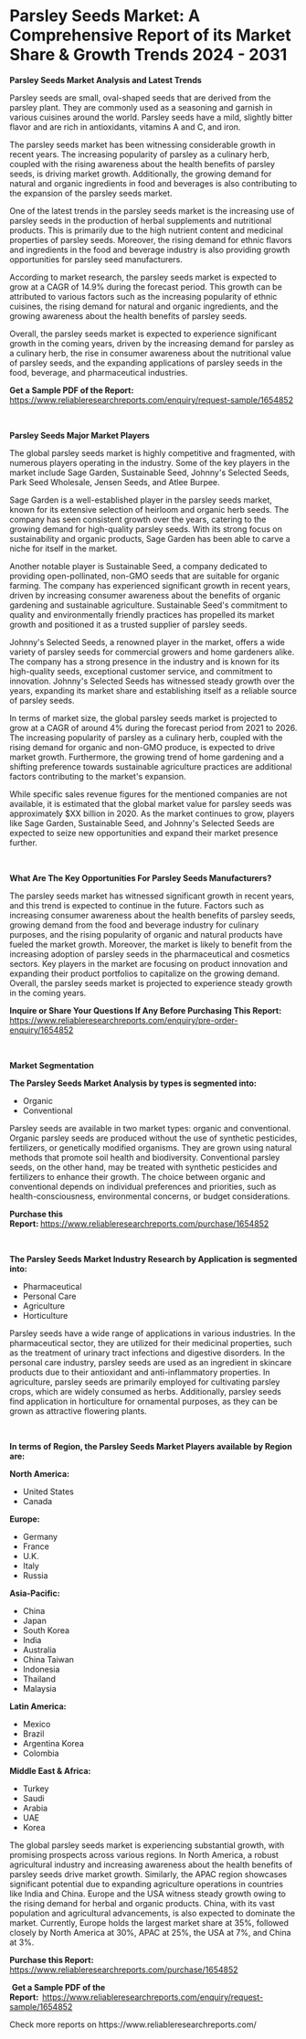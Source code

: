 <p><h1>Parsley Seeds Market: A Comprehensive Report of its Market Share & Growth Trends 2024 - 2031</h1></p><p><strong>Parsley Seeds Market Analysis and Latest Trends</strong></p>
<p><p>Parsley seeds are small, oval-shaped seeds that are derived from the parsley plant. They are commonly used as a seasoning and garnish in various cuisines around the world. Parsley seeds have a mild, slightly bitter flavor and are rich in antioxidants, vitamins A and C, and iron.</p><p>The parsley seeds market has been witnessing considerable growth in recent years. The increasing popularity of parsley as a culinary herb, coupled with the rising awareness about the health benefits of parsley seeds, is driving market growth. Additionally, the growing demand for natural and organic ingredients in food and beverages is also contributing to the expansion of the parsley seeds market.</p><p>One of the latest trends in the parsley seeds market is the increasing use of parsley seeds in the production of herbal supplements and nutritional products. This is primarily due to the high nutrient content and medicinal properties of parsley seeds. Moreover, the rising demand for ethnic flavors and ingredients in the food and beverage industry is also providing growth opportunities for parsley seed manufacturers.</p><p>According to market research, the parsley seeds market is expected to grow at a CAGR of 14.9% during the forecast period. This growth can be attributed to various factors such as the increasing popularity of ethnic cuisines, the rising demand for natural and organic ingredients, and the growing awareness about the health benefits of parsley seeds.</p><p>Overall, the parsley seeds market is expected to experience significant growth in the coming years, driven by the increasing demand for parsley as a culinary herb, the rise in consumer awareness about the nutritional value of parsley seeds, and the expanding applications of parsley seeds in the food, beverage, and pharmaceutical industries.</p></p>
<p><strong>Get a Sample PDF of the Report:&nbsp;</strong> <a href="https://www.reliableresearchreports.com/enquiry/request-sample/1654852">https://www.reliableresearchreports.com/enquiry/request-sample/1654852</a></p>
<p>&nbsp;</p>
<p><strong>Parsley Seeds Major Market Players</strong></p>
<p><p>The global parsley seeds market is highly competitive and fragmented, with numerous players operating in the industry. Some of the key players in the market include Sage Garden, Sustainable Seed, Johnny's Selected Seeds, Park Seed Wholesale, Jensen Seeds, and Atlee Burpee. </p><p>Sage Garden is a well-established player in the parsley seeds market, known for its extensive selection of heirloom and organic herb seeds. The company has seen consistent growth over the years, catering to the growing demand for high-quality parsley seeds. With its strong focus on sustainability and organic products, Sage Garden has been able to carve a niche for itself in the market.</p><p>Another notable player is Sustainable Seed, a company dedicated to providing open-pollinated, non-GMO seeds that are suitable for organic farming. The company has experienced significant growth in recent years, driven by increasing consumer awareness about the benefits of organic gardening and sustainable agriculture. Sustainable Seed's commitment to quality and environmentally friendly practices has propelled its market growth and positioned it as a trusted supplier of parsley seeds.</p><p>Johnny's Selected Seeds, a renowned player in the market, offers a wide variety of parsley seeds for commercial growers and home gardeners alike. The company has a strong presence in the industry and is known for its high-quality seeds, exceptional customer service, and commitment to innovation. Johnny's Selected Seeds has witnessed steady growth over the years, expanding its market share and establishing itself as a reliable source of parsley seeds.</p><p>In terms of market size, the global parsley seeds market is projected to grow at a CAGR of around 4% during the forecast period from 2021 to 2026. The increasing popularity of parsley as a culinary herb, coupled with the rising demand for organic and non-GMO produce, is expected to drive market growth. Furthermore, the growing trend of home gardening and a shifting preference towards sustainable agriculture practices are additional factors contributing to the market's expansion.</p><p>While specific sales revenue figures for the mentioned companies are not available, it is estimated that the global market value for parsley seeds was approximately $XX billion in 2020. As the market continues to grow, players like Sage Garden, Sustainable Seed, and Johnny's Selected Seeds are expected to seize new opportunities and expand their market presence further.</p></p>
<p>&nbsp;</p>
<p><strong>What Are The Key Opportunities For Parsley Seeds Manufacturers?</strong></p>
<p><p>The parsley seeds market has witnessed significant growth in recent years, and this trend is expected to continue in the future. Factors such as increasing consumer awareness about the health benefits of parsley seeds, growing demand from the food and beverage industry for culinary purposes, and the rising popularity of organic and natural products have fueled the market growth. Moreover, the market is likely to benefit from the increasing adoption of parsley seeds in the pharmaceutical and cosmetics sectors. Key players in the market are focusing on product innovation and expanding their product portfolios to capitalize on the growing demand. Overall, the parsley seeds market is projected to experience steady growth in the coming years.</p></p>
<p><strong>Inquire or Share Your Questions If Any Before Purchasing This Report:</strong> <a href="https://www.reliableresearchreports.com/enquiry/pre-order-enquiry/1654852">https://www.reliableresearchreports.com/enquiry/pre-order-enquiry/1654852</a></p>
<p>&nbsp;</p>
<p><strong>Market Segmentation</strong></p>
<p><strong>The Parsley Seeds Market Analysis by types is segmented into:</strong></p>
<p><ul><li>Organic</li><li>Conventional</li></ul></p>
<p><p>Parsley seeds are available in two market types: organic and conventional. Organic parsley seeds are produced without the use of synthetic pesticides, fertilizers, or genetically modified organisms. They are grown using natural methods that promote soil health and biodiversity. Conventional parsley seeds, on the other hand, may be treated with synthetic pesticides and fertilizers to enhance their growth. The choice between organic and conventional depends on individual preferences and priorities, such as health-consciousness, environmental concerns, or budget considerations.</p></p>
<p><strong>Purchase this Report:&nbsp;</strong><a href="https://www.reliableresearchreports.com/purchase/1654852">https://www.reliableresearchreports.com/purchase/1654852</a></p>
<p>&nbsp;</p>
<p><strong>The Parsley Seeds Market Industry Research by Application is segmented into:</strong></p>
<p><ul><li>Pharmaceutical</li><li>Personal Care</li><li>Agriculture</li><li>Horticulture</li></ul></p>
<p><p>Parsley seeds have a wide range of applications in various industries. In the pharmaceutical sector, they are utilized for their medicinal properties, such as the treatment of urinary tract infections and digestive disorders. In the personal care industry, parsley seeds are used as an ingredient in skincare products due to their antioxidant and anti-inflammatory properties. In agriculture, parsley seeds are primarily employed for cultivating parsley crops, which are widely consumed as herbs. Additionally, parsley seeds find application in horticulture for ornamental purposes, as they can be grown as attractive flowering plants.</p></p>
<p>&nbsp;</p>
<p><strong>In terms of Region, the Parsley Seeds Market Players available by Region are:</strong></p>
<p>
    <p> <strong> North America: </strong>
        <ul>
            <li>United States</li>
            <li>Canada</li>
        </ul>
        </p> 
    <p> <strong> Europe: </strong>
        <ul>
            <li>Germany</li>
            <li>France</li>
            <li>U.K.</li>
            <li>Italy</li>
            <li>Russia</li>
        </ul>
        </p> 
    <p> <strong> Asia-Pacific: </strong>
        <ul>
            <li>China</li>
            <li>Japan</li>
            <li>South Korea</li>
            <li>India</li>
            <li>Australia</li>
            <li>China Taiwan</li>
            <li>Indonesia</li>
            <li>Thailand</li>
            <li>Malaysia</li>
        </ul>
        </p> 
    <p> <strong> Latin America: </strong>
        <ul>
            <li>Mexico</li>
            <li>Brazil</li>
            <li>Argentina Korea</li>
            <li>Colombia</li>
        </ul>
        </p> 
    <p> <strong> Middle East & Africa: </strong>
        <ul>
            <li>Turkey</li>
            <li>Saudi</li>
            <li>Arabia</li>
            <li>UAE</li>
            <li>Korea</li>
        </ul>
    </p>
    </p>
<p><p>The global parsley seeds market is experiencing substantial growth, with promising prospects across various regions. In North America, a robust agricultural industry and increasing awareness about the health benefits of parsley seeds drive market growth. Similarly, the APAC region showcases significant potential due to expanding agriculture operations in countries like India and China. Europe and the USA witness steady growth owing to the rising demand for herbal and organic products. China, with its vast population and agricultural advancements, is also expected to dominate the market. Currently, Europe holds the largest market share at 35%, followed closely by North America at 30%, APAC at 25%, the USA at 7%, and China at 3%.</p></p>
<p><strong>Purchase this Report: </strong><a href="https://www.reliableresearchreports.com/purchase/1654852">https://www.reliableresearchreports.com/purchase/1654852</a></p>
<p>&nbsp;<strong>Get a Sample PDF of the Report:&nbsp;&nbsp;</strong><a href="https://www.reliableresearchreports.com/enquiry/request-sample/1654852">https://www.reliableresearchreports.com/enquiry/request-sample/1654852</a></p>
<p><strong></strong></p>
<p>Check more reports on https://www.reliableresearchreports.com/</p>